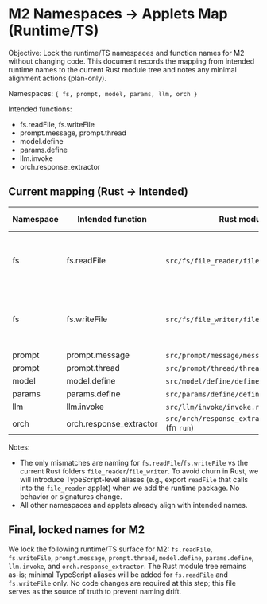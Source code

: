 # M2 Namespaces → Applets Map (Runtime/TS)

Objective: Lock the runtime/TS namespaces and function names for M2 without changing code. This document records the mapping from intended runtime names to the current Rust module tree and notes any minimal alignment actions (plan-only).

Namespaces: `{ fs, prompt, model, params, llm, orch }`

Intended functions:
- fs.readFile, fs.writeFile
- prompt.message, prompt.thread
- model.define
- params.define
- llm.invoke
- orch.response_extractor

## Current mapping (Rust → Intended)

| Namespace | Intended function       | Rust module path today                                   | Status                | Minimal action (if any) |
|-----------|-------------------------|-----------------------------------------------------------|-----------------------|-------------------------|
| fs        | fs.readFile             | `src/fs/file_reader/file_reader.rs` (fn `run`)           | Needs alias/rename    | Export TS alias `readFile` mapping to `fs.file_reader` (no Rust rename). |
| fs        | fs.writeFile            | `src/fs/file_writer/file_writer.rs` (fn `run`)           | Needs alias/rename    | Export TS alias `writeFile` mapping to `fs.file_writer` (no Rust rename). |
| prompt    | prompt.message          | `src/prompt/message/message.rs` (fn `run`)               | Aligned               | None.                   |
| prompt    | prompt.thread           | `src/prompt/thread/thread.rs` (fn `run`)                 | Aligned               | None.                   |
| model     | model.define            | `src/model/define/define.rs` (fn `run`)                  | Aligned               | None.                   |
| params    | params.define           | `src/params/define/define.rs` (fn `run`)                 | Aligned               | None.                   |
| llm       | llm.invoke              | `src/llm/invoke/invoke.rs` (fn `run`)                    | Aligned               | None.                   |
| orch      | orch.response_extractor | `src/orch/response_extractor/response_extractor.rs` (fn `run`) | Aligned          | None.                   |

Notes:
- The only mismatches are naming for `fs.readFile`/`fs.writeFile` vs the current Rust folders `file_reader`/`file_writer`. To avoid churn in Rust, we will introduce TypeScript-level aliases (e.g., export `readFile` that calls into the `file_reader` applet) when we add the runtime package. No behavior or signatures change.
- All other namespaces and applets already align with intended names.

## Final, locked names for M2
We lock the following runtime/TS surface for M2: `fs.readFile`, `fs.writeFile`, `prompt.message`, `prompt.thread`, `model.define`, `params.define`, `llm.invoke`, and `orch.response_extractor`. The Rust module tree remains as-is; minimal TypeScript aliases will be added for `fs.readFile` and `fs.writeFile` only. No code changes are required at this step; this file serves as the source of truth to prevent naming drift.
